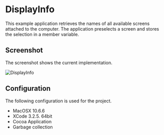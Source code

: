 DisplayInfo
===========

This example application retrieves the names of all available screens attached to the computer.
The application preselects a screen and stores the selection in a member variable.


Screenshot
------------------
The screenshot shows the current implementation.

![DisplayInfo](https://github.com/johnjohndoe/DisplayInfo/raw/master/screenshot.png "DisplayInfo")


Configuration
------------------

The following configuration is used for the project.

* MacOSX 10.6.6
* XCode 3.2.5. 64bit
* Cocoa Application
* Garbage collection
